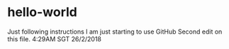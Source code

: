 # hello-world
Just following instructions
I am just starting to use GitHub
Second edit on this file. 4:29AM SGT 26/2/2018
